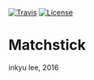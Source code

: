 [![Travis](https://travis-ci.org/inq/matchstick.svg)](https://travis-ci.org/inq/matchstick) [![License](https://img.shields.io/badge/license-AGPL%203.0-blue.svg)](LICENSE)

Matchstick
==========

inkyu lee, 2016
